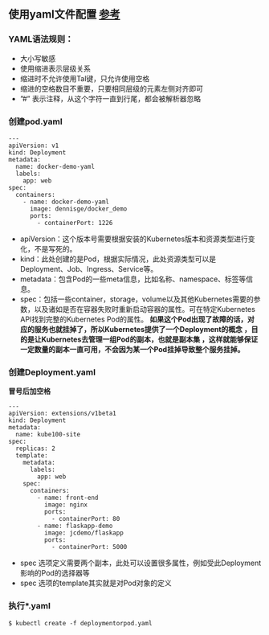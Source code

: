 ## 使用yaml文件配置 [参考](https://blog.csdn.net/phantom_111/article/details/79427144)
### YAML语法规则：
* 大小写敏感
* 使用缩进表示层级关系
* 缩进时不允许使用Tal键，只允许使用空格
* 缩进的空格数目不重要，只要相同层级的元素左侧对齐即可
* ”#” 表示注释，从这个字符一直到行尾，都会被解析器忽略
### 创建pod.yaml
```
---
apiVersion: v1
kind: Deployment
metadata:
  name: docker-demo-yaml
  labels:
    app: web
spec:
  containers:
    - name: docker-demo-yaml
      image: dennisge/docker_demo
      ports:
        - containerPort: 1226
```
* apiVersion：这个版本号需要根据安装的Kubernetes版本和资源类型进行变化，不是写死的。
* kind：此处创建的是Pod，根据实际情况，此处资源类型可以是Deployment、Job、Ingress、Service等。
* metadata：包含Pod的一些meta信息，比如名称、namespace、标签等信息。
* spec：包括一些container，storage，volume以及其他Kubernetes需要的参数，以及诸如是否在容器失败时重新启动容器的属性。可在特定Kubernetes API找到完整的Kubernetes Pod的属性。
**如果这个Pod出现了故障的话，对应的服务也就挂掉了，所以Kubernetes提供了一个Deployment的概念 ，目的是让Kubernetes去管理一组Pod的副本，也就是副本集 ，这样就能够保证一定数量的副本一直可用，不会因为某一个Pod挂掉导致整个服务挂掉。**
### 创建Deployment.yaml
**冒号后加空格**
```
---
apiVersion: extensions/v1beta1
kind: Deployment
metadata:
  name: kube100-site
spec:
  replicas: 2
  template:
    metadata:
      labels:
        app: web
    spec:
      containers:
        - name: front-end
          image: nginx
          ports:
            - containerPort: 80
        - name: flaskapp-demo
          image: jcdemo/flaskapp
          ports:
            - containerPort: 5000
```
* spec 选项定义需要两个副本，此处可以设置很多属性，例如受此Deployment影响的Pod的选择器等
* spec 选项的template其实就是对Pod对象的定义
### 执行*.yaml
```
$ kubectl create -f deploymentorpod.yaml
```